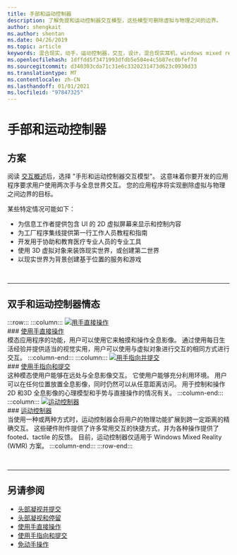 ```yaml
---
title: 手部和运动控制器
description: 了解免提和运动控制器交互模型，这些模型可删除虚拟与物理之间的边界。
author: shengkait
ms.author: shentan
ms.date: 04/26/2019
ms.topic: article
keywords: 混合现实，动手，运动控制器，交互，设计，混合现实耳机，windows mixed reality 耳机，虚拟现实耳机，HoloLens，MRTK，混合现实工具包
ms.openlocfilehash: 1dffdd5f3471993dfdb5e504e4c5b87ec0bfef7d
ms.sourcegitcommit: d340303cda71c31e6c3320231473d623c0930d33
ms.translationtype: MT
ms.contentlocale: zh-CN
ms.lasthandoff: 01/01/2021
ms.locfileid: "97847325"
---
```

# <a name="hands-and-motion-controllers"></a>手部和运动控制器

## <a name="scenarios"></a>方案

阅读 [交互概述](interaction-fundamentals.md)后，选择 "手形和运动控制器交互模型"。 这意味着你要开发的应用程序要求用户使用两次手与全息世界交互。 您的应用程序将实现删除虚拟与物理之间边界的目标。

某些特定情况可能如下：
* 为信息工作者提供包含 UI 的 2D 虚拟屏幕来显示和控制内容
* 为工厂程序集线提供第一行工作人员教程和指南
* 开发用于协助和教育医疗专业人员的专业工具  
* 使用 3D 虚拟对象来装饰现实世界，或创建第二世界 
* 以现实世界为背景创建基于位置的服务和游戏

<br>

---

## <a name="hands-and-motion-controllers-modalities"></a>双手和运动控制器情态

:::row:::
    :::column:::
       [![用手直接操作](images/hands-and-controllers-direct-manipulation.jpg)](direct-manipulation.md)<br>
       ### <a name="direct-manipulation-with-handsbr"></a>[使用手直接操作](direct-manipulation.md)<br>
       模态应用程序的功能，用户可以使用它来触摸和操作全息影像。 通过使用每日生活经验并提供适当的视觉实用，用户可以使用与虚拟对象进行交互的相同方式进行交互。
    :::column-end:::
    :::column:::
       [![用手指向并提交](images/hands-and-controllers-point-and-commit.jpg)](point-and-commit.md)<br>
        ### <a name="point-and-commit-with-handsbr"></a>[使用手指向和提交](point-and-commit.md)<br>
        这种模态使用户能够在远处与全息影像交互。 它使用户能够充分利用环境。 用户可以在任何位置放置全息影像，同时仍然可以从任意距离访问。 用于控制和操作2D 和3D 全息影像的心理模型和手势与直接操作的情况有关。
    :::column-end:::
    :::column:::
       [![运动控制器](images/hands-and-controllers-motion-controllers.jpg)](motion-controllers.md)<br>
       ### <a name="motion-controllersbr"></a>[运动控制器](motion-controllers.md)<br>
       当使用一种或两种方式时，运动控制器会将用户的物理功能扩展到跨一定距离的精确交互。 这些硬件附件提供了许多常用交互的快捷方式，并为各种操作提供了 footed、tactile 的反馈。 目前，运动控制器仅适用于 Windows Mixed Reality (WMR) 方案。 
    :::column-end:::
:::row-end:::

<br>

---

## <a name="see-also"></a>另请参阅
* [头部凝视并提交](gaze-and-commit.md)
* [头部凝视和停留](gaze-and-dwell.md)
* [使用手直接操作](direct-manipulation.md)
* [使用手指向和提交](point-and-commit.md)
* [免动手操作](hands-free.md)
